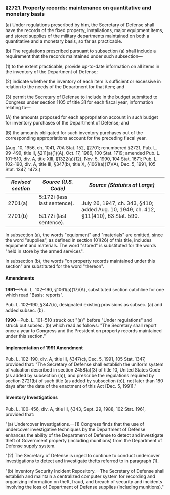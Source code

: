### §2721. Property records: maintenance on quantitative and monetary basis ###

(a) Under regulations prescribed by him, the Secretary of Defense shall have the records of the fixed property, installations, major equipment items, and stored supplies of the military departments maintained on both a quantitative and a monetary basis, so far as practicable.

(b) The regulations prescribed pursuant to subsection (a) shall include a requirement that the records maintained under such subsection—

(1) to the extent practicable, provide up-to-date information on all items in the inventory of the Department of Defense;

(2) indicate whether the inventory of each item is sufficient or excessive in relation to the needs of the Department for that item; and

(3) permit the Secretary of Defense to include in the budget submitted to Congress under section 1105 of title 31 for each fiscal year, information relating to—

(A) the amounts proposed for each appropriation account in such budget for inventory purchases of the Department of Defense; and

(B) the amounts obligated for such inventory purchases out of the corresponding appropriations account for the preceding fiscal year.

(Aug. 10, 1956, ch. 1041, 70A Stat. 152, §2701; renumbered §2721, Pub. L. 99–499, title II, §211(a)(1)(A), Oct. 17, 1986, 100 Stat. 1719; amended Pub. L. 101–510, div. A, title XIII, §1322(a)(12), Nov. 5, 1990, 104 Stat. 1671; Pub. L. 102–190, div. A, title III, §347(b), title X, §1061(a)(17)(A), Dec. 5, 1991, 105 Stat. 1347, 1473.)

|   *Revised section*    |                    *Source (U.S. Code)*                     |                           *Source (Statutes at Large)*                            |
|------------------------|-------------------------------------------------------------|-----------------------------------------------------------------------------------|
|2701(a)<br/><br/>2701(b)|5:172i (less last sentence).<br/><br/>5:172i (last sentence).|July 26, 1947, ch. 343, §410; added Aug. 10, 1949, ch. 412, §11(410), 63 Stat. 590.|

In subsection (a), the words "equipment" and "materials" are omitted, since the word "supplies", as defined in section 101(26) of this title, includes equipment and materials. The word "stored" is substituted for the words "held in store by the armed services".

In subsection (b), the words "on property records maintained under this section" are substituted for the word "thereon".

#### Amendments ####

**1991**—Pub. L. 102–190, §1061(a)(17)(A), substituted section catchline for one which read "Basis: reports".

Pub. L. 102–190, §347(b), designated existing provisions as subsec. (a) and added subsec. (b).

**1990**—Pub. L. 101–510 struck out "(a)" before "Under regulations" and struck out subsec. (b) which read as follows: "The Secretary shall report once a year to Congress and the President on property records maintained under this section."

#### Implementation of 1991 Amendment ####

Pub. L. 102–190, div. A, title III, §347(c), Dec. 5, 1991, 105 Stat. 1347, provided that: "The Secretary of Defense shall establish the uniform system of valuation described in section 2458(a)(3) of title 10, United States Code (as added by subsection (a)), and prescribe the regulations required by section 2721(b) of such title (as added by subsection (b)), not later than 180 days after the date of the enactment of this Act [Dec. 5, 1991]."

#### Inventory Investigations ####

Pub. L. 100–456, div. A, title III, §343, Sept. 29, 1988, 102 Stat. 1961, provided that:

"(a) Undercover Investigations.—(1) Congress finds that the use of undercover investigative techniques by the Department of Defense enhances the ability of the Department of Defense to detect and investigate theft of Government property (including munitions) from the Department of Defense supply system.

"(2) The Secretary of Defense is urged to continue to conduct undercover investigations to detect and investigate thefts referred to in paragraph (1).

"(b) Inventory Security Incident Repository.—The Secretary of Defense shall establish and maintain a centralized computer system for recording and organizing information on theft, fraud, and breach of security and incidents involving the loss of Department of Defense supplies (including munitions)."